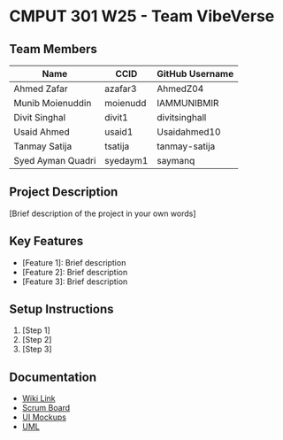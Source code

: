# CMPUT 301 W25 - Team VibeVerse

## Team Members

| Name        | CCID   | GitHub Username |
| ----------- | ------ | --------------- |
| Ahmed Zafar | azafar3 | AhmedZ04    |
| Munib Moienuddin | moienudd | IAMMUNIBMIR    |
| Divit Singhal | divit1 | divitsinghall     |
| Usaid Ahmed | usaid1 | Usaidahmed10     |
| Tanmay Satija | tsatija | tanmay-satija    |
| Syed Ayman Quadri | syedaym1 | saymanq     |

## Project Description

[Brief description of the project in your own words]

## Key Features

- [Feature 1]: Brief description
- [Feature 2]: Brief description
- [Feature 3]: Brief description

## Setup Instructions

1. [Step 1]
2. [Step 2]
3. [Step 3]

## Documentation

- [Wiki Link](https://github.com/cmput301-w25/project-vibeverse/wiki)
- [Scrum Board](https://github.com/orgs/cmput301-w25/projects/71)
- [UI Mockups](https://github.com/cmput301-w25/project-vibeverse/wiki/Final-User-Interface-Mockups)
- [UML](https://github.com/cmput301-w25/project-vibeverse/wiki/Final-UML-Diagram)
